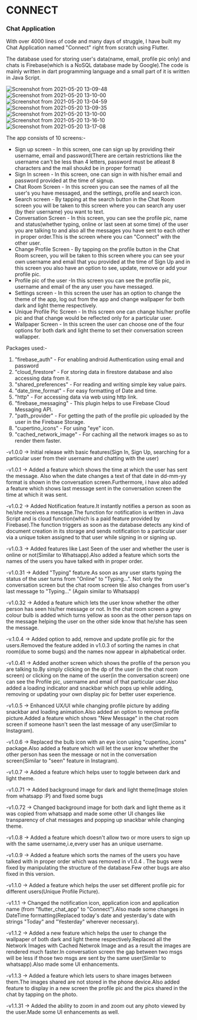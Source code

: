 # CONNECT
### Chat Application

With over 4000 lines of code and many days of struggle, I have built my Chat Application named "Connect" right from scratch using Flutter.

The database used for storing user's data(name, email, profile pic only) and chats is Firebase(which is a NoSQL database made by Google).The code is mainly written in dart programming language and a small part of it is written in Java Script.

![Screenshot from 2021-05-20 13-09-48](https://user-images.githubusercontent.com/58728847/118939304-28ae0880-b96d-11eb-8a00-0b6a3a45bffb.png)
![Screenshot from 2021-05-20 13-10-00](https://user-images.githubusercontent.com/58728847/118938935-cbb25280-b96c-11eb-9b5c-9707a2107cba.png)
![Screenshot from 2021-05-20 13-04-59](https://user-images.githubusercontent.com/58728847/118939282-221f9100-b96d-11eb-96d8-9014643d390c.png)
![Screenshot from 2021-05-20 13-09-35](https://user-images.githubusercontent.com/58728847/118939293-25b31800-b96d-11eb-9f2b-acb064a95735.png)
![Screenshot from 2021-05-20 13-10-00](https://user-images.githubusercontent.com/58728847/118939835-bd186b00-b96d-11eb-9c9b-72d30c352944.png)
![Screenshot from 2021-05-20 13-16-10](https://user-images.githubusercontent.com/58728847/118939851-c1448880-b96d-11eb-9ad8-3ec0627e5a75.png)
![Screenshot from 2021-05-20 13-17-08](https://user-images.githubusercontent.com/58728847/118939855-c30e4c00-b96d-11eb-88ad-bbc2b54bfb63.png)


The app consists of 10 screens:-
* Sign up screen - In this screen, one can sign up by providing their username, email and password(There are certain restrictions like the username can't be less than 4 letters, password must be atleast 8 characters and the mail shoukd be in proper format)
* Sign In screen - In this screen, one can sign in with his/her email and password provided at the time of signup.
* Chat Room Screen - In this screen you can see the names of all the user's you have messaged, and the settings, profile and search icon.
* Search screen - By tapping at the search button in the Chat Room screen you will be taken to this screen where you can search any user (by their username) you want to text.
* Conversation Screen - In this screen, you can see the profile pic, name and status(whether typing, online or last seen at some time) of the user you are talking to and also all the messages you have sent to each other in proper order.This is the screen where you can "Connect" with the other user.
* Change Profile Screen - By tapping on the profile button in the Chat Room screen, you will be taken to this screen where you can see your own username and email that you provided at the time of Sign Up and in this screen you also have an option to see, update, remove or add your profile pic.
* Profile pic of the user -In this screen you can see the profile pic, username and email of the any user you have messaged.
* Settings screen - In this screen the user has an option to change the theme of the app, log out from the app and change wallpaper for both dark and light theme respectively.
* Unique Profile Pic Screen - In this screen one can change his/her profile pic and that change would be reflected only for a particular user.
* Wallpaper Screen - In this screen the user can choose one of the four options for both dark and light theme to set their conversation screen wallapper.

Packages used:-
1. "firebase_auth" - For enabling android Authentication using email and password 
2. "cloud_firestore" - For storing data in firestore database and also accessing data from it.
3. "shared_preferences" - For reading and writing simple key value pairs.
4. "date_time_format" - For easy formatting of Date and time.
5. "http" - For accessing data via web using http link.
6. "firebase_messaging" - This plugin helps to use Firebase Cloud Messaging API.
7. "path_provider" - For getting the path of the profile pic uploaded by the user in the Firebase Storage.
8. "cupertino_icons" - For using "eye" icon.
9. "cached_network_image" - For caching all the network images so as to render them faster.

-v1.0.0 -> Initial release with basic features(Sign In, Sign Up, searching for a particular user from their username and chatting with the user)

-v1.0.1 -> Added a feature which shows the time at which the user has sent the message. Also when the date changes a text of that date in dd-mm-yy format is shown in the conversation screen.Furthermore, i have also added a feature which shows last message sent in the conversation screen the time at which it was sent. 

-v1.0.2 -> Added Notification feature.It instantly notifies a person as soon as he/she receives a message.The function for notification is written in Java Script and is cloud function(which is a paid feature provided by Firebase).The function triggers as soon as the database detects any kind of document creation in its storage and sends notification to a particular user via a unique token assigned to that user while signing in or signing up.

-v1.0.3 -> Added features like Last Seen of the user and whether the user is online or not(Similar to Whatsapp).Also added a feature which sorts the names of the users you have talked with in proper order.

-v1.0.31 -> Added "Typing" feature.As soon as any user starts typing the status of the user turns from "Online" to "Typing...". Not only the conversation screen but the chat room screen tile also changes from user's last message to "Typing..." (Again similar to Whatsapp)

-v1.0.32 -> Added a feature which lets the user know whether the other person has seen his/her message or not. In the chat room screen a grey colour bulb is added which turns yellow as soon as the other person taps on the message helping the user on the other side know that he/she has seen the message.

-v.1.0.4 -> Added option to add, remove and update profile pic for the users.Removed the feature added in v1.0.3 of sorting the names in chat room(due to some bugs) and the names now appear in alphabetical order.

-v1.0.41 -> Added another screen which shows the profile of the person you are talking to.By simply clicking on the dp of the user (in the chat room screen) or clicking on the name of the user(in the conversation screen) one can see the Profile pic, username and email of that particular user.Also added a loading indicator and snackbar which pops up while adding, removing or updating your own display pic for better user experience.

-v1.0.5 -> Enhanced UX/UI while changing profile picture by adding snackbar and loading animation.Also added an option to remove profile picture.Added a feature which shows "New Message" in the chat room screen if someone hasn't seen the last message of any user(Similar to Instagram).

-v1.0.6 -> Replaced the bulb icon with an eye icon using "cupertino_icons" package.Also added a feature which will let the user know whether the other person has seen the message or not in the conversation screen(Similar to "seen" feature in Instagram).

-v1.0.7 -> Added a feature which helps user to toggle between dark and light theme.

-v1.0.71 -> Added background image for dark and light theme(Image stolen from whatsapp :P) and fixed some bugs

-v1.0.72 -> Changed background image for both dark and light theme as it was copied from whatsapp and made some other UI changes like transparency of chat messages and popping up snackbar while changing theme.

-v1.0.8 -> Added a feature which doesn't allow two or more users to sign up with the same username,i.e,every user has an unique username.

-v1.0.9 -> Added a feature which sorts the names of the users you have talked with in proper order which was removed in v1.0.4 . The bugs were fixed by manipulating the structure of the database.Few other bugs are also fixed in this version.

-v1.1.0 -> Added a feature which helps the user set different profile pic for different users(Unique Profile Picture).

-v1.1.1 -> Changed the notification icon, application icon and application name (from "flutter_chat_app" to "Connect").Also made some changes in DateTime formatting(Replaced today's date and yesterday's date with strings "Today" and "Yesterday" wherever necessary).

-v1.1.2 -> Added a new feature which helps the user to change the wallpaper of both dark and light theme respectively.Replaced all the Network Images with Cached Netwrok Image and as a result the images are rendered much faster.In conversation screen the gap between two msgs will be less if those two msgs are sent by the same user(Similar to whatsapp).Also made some UI enhancements.

-v1.1.3 -> Added a feature which lets users to share images between them.The images shared are not stored in the phone device.Also added feature to display in a new screen the profile pic and the pics shared in the chat by tapping on the photo.

-v1.1.31 -> Added the ability to zoom in and zoom out any photo viewed by the user.Made some UI enhancements as well.
 
           

